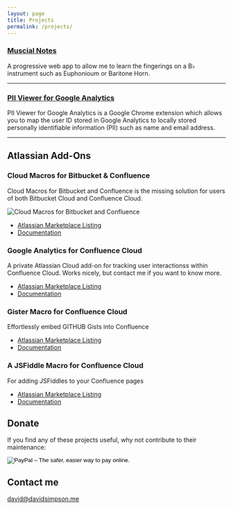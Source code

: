 ```yaml
---
layout: page
title: Projects
permalink: /projects/
---
```


### [Muscial Notes](/labs/musical-notes)

A progressive web app to allow me to learn the fingerings on a B&#9837; instrument such as Euphonioum or Baritone Horn.

---

### [PII Viewer for Google Analytics](/pii-viewer-for-google-analytics/)

PII Viewer for Google Analytics is a Google Chrome extension which allows you to map the user ID stored in Google Analytics to locally stored personally identifiable information (PII) such as name and email address.

---

## Atlassian Add-Ons

### Cloud Macros for Bitbucket & Confluence

Cloud Macros for Bitbucket and Confluence is the missing solution for users of both Bitbucket Cloud and Confluence Cloud.

![Cloud Macros for Bitbucket and Confluence](https://dvdsmpsn.atlassian.net/wiki/download/attachments/11567116/4-macros.png?version=1&modificationDate=1445942143501&cacheVersion=1&api=v2&effects=border-simple,blur-border)

- [Atlassian Marketplace Listing](https://marketplace.atlassian.com/plugins/me.davidsimpson.confluence.addon.bitbucket-issues/cloud/overview)
- [Documentation](https://dvdsmpsn.atlassian.net/wiki/spaces/bitbucket)

### Google Analytics for Confluence Cloud

A private Atlassian Cloud add-on for tracking user interactionss within Confluence Cloud. Works nicely, but contact me if you want to know more.

- [Atlassian Marketplace Listing](https://marketplace.atlassian.com/plugins/me.davidsimpson.confluence.addon.google-analytics-for-confluence/cloud/overview)
- [Documentation](https://dvdsmpsn.atlassian.net/wiki/display/analytics/Documentation)

### Gister Macro for Confluence Cloud

Effortlessly embed GITHUB Gists into Confluence

- [Atlassian Marketplace Listing](https://marketplace.atlassian.com/plugins/me.davidsimpson.confluence.addon.gister/cloud/overview)
- [Documentation](https://dvdsmpsn.atlassian.net/wiki/spaces/gister)

### A JSFiddle Macro for Confluence Cloud

For adding JSFiddles to your Confluence pages

- [Atlassian Marketplace Listing](https://marketplace.atlassian.com/plugins/me.davidsimpson.confluence.addon.jsfiddle/server/overview)
- [Documentation](#TODO)

## Donate

If you find any of these projects useful, why not contribute to their maintenance:

<form action="https://www.paypal.com/cgi-bin/webscr" method="post" target="_top">
   <input type="hidden" name="cmd" value="_s-xclick">
   <input type="hidden" name="hosted_button_id" value="47SSZXRKTN6FJ">
   <input type="image" src="https://www.paypalobjects.com/en_GB/i/btn/btn_donate_SM.gif" border="0" name="submit" alt="PayPal – The safer, easier way to pay online."><img alt="" border="0" src="https://www.paypalobjects.com/en_GB/i/scr/pixel.gif" width="1" height="1">
</form>

## Contact me

[david@davidsimpson.me](mailto:david+project+page@davidsimpson.me)
